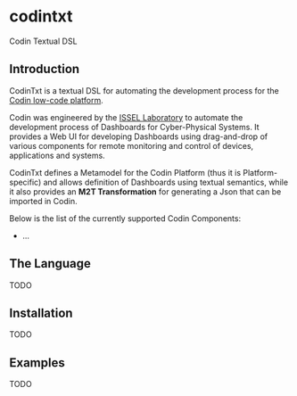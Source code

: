 # codintxt
Codin Textual DSL

## Introduction

CodinTxt is a textual DSL for automating the development process for the
[Codin low-code platform](https://codin.issel.ee.auth.gr/).

Codin was engineered by the [ISSEL Laboratory](https://lab.issel.ee.auth.gr/)
to automate the development process of Dashboards for Cyber-Physical Systems.
It provides a Web UI for developing Dashboards using drag-and-drop of various
components for remote monitoring and control of devices, applications and
systems.

CodinTxt defines a Metamodel for the Codin Platform (thus it is
Platform-specific) and allows definition of Dashboards using textual semantics,
while it also provides an **M2T Transformation** for generating a Json that can
be imported in Codin.

Below is the list of the currently supported Codin Components:

- ...


## The Language

TODO

## Installation

TODO

## Examples

TODO
